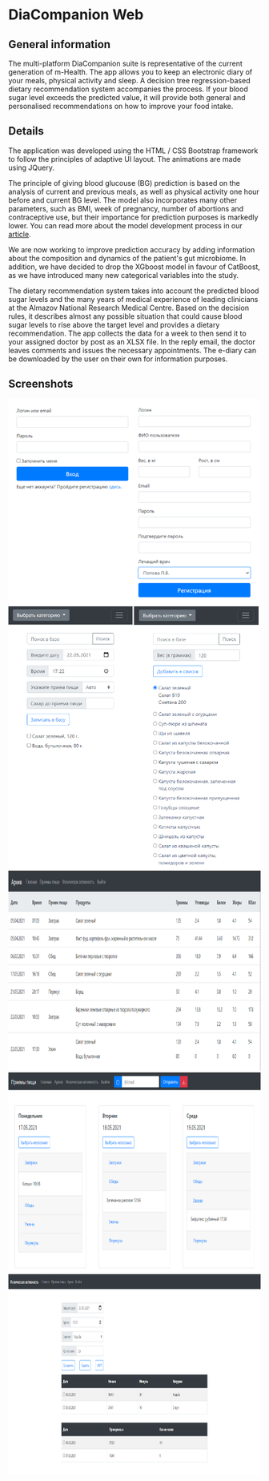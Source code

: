 # DiaCompanion Web

## General information

The multi-platform DiaCompanion suite is representative of the current generation of m-Health. The app allows you to keep an electronic diary of your meals, physical activity and sleep. A decision tree regression-based dietary recommendation system accompanies the process. If your blood sugar level exceeds the predicted value, it will provide both general and personalised recommendations on how to improve your food intake.

## Details
The application was developed using the HTML / CSS Bootstrap framework to follow the principles of adaptive UI layout. The animations are made using JQuery.

The principle of giving blood glucouse (BG) prediction is based on the analysis of current and previous meals, as well as physical activity one hour before and current BG level. The model also incorporates many other parameters, such as BMI, week of pregnancy, number of abortions and contraceptive use, but their importance for prediction purposes is markedly lower. You can read more about the model development process in our [article](https://ieeexplore.ieee.org/document/9281297/metrics#metrics). 

We are now working to improve prediction accuracy by adding information about the composition and dynamics of the patient's gut microbiome. In addition, we have decided to drop the XGboost model in favour of CatBoost, as we have introduced many new categorical variables into the study.

The dietary recommendation system takes into account the predicted blood sugar levels and the many years of medical experience of leading clinicians at the Almazov National Research Medical Centre. Based on the decision rules, it describes almost any possible situation that could cause blood sugar levels to rise above the target level and provides a dietary recommendation. The app collects the data for a week to then send it to your assigned doctor by post as an XLSX file. In the reply email, the doctor leaves comments and issues the necessary appointments. The e-diary can be downloaded by the user on their own for information purposes.

## Screenshots
<div>
<div>
<img src="https://github.com/artemisak/DiaComapnion_Web/blob/main/Screenshots/1.png">
<img src="https://github.com/artemisak/DiaComapnion_Web/blob/main/Screenshots/2.png">
</div>
<div>
<img src="https://github.com/artemisak/DiaComapnion_Web/blob/main/Screenshots/3.png" style='height: 25rem;'>
</div>
<div>
<img src="https://github.com/artemisak/DiaComapnion_Web/blob/main/Screenshots/4.png" style='height: 25rem;'>
</div>
<div>
<img src="https://github.com/artemisak/DiaComapnion_Web/blob/main/Screenshots/5.png" style='height: 25rem;'>
</div>
</div>

